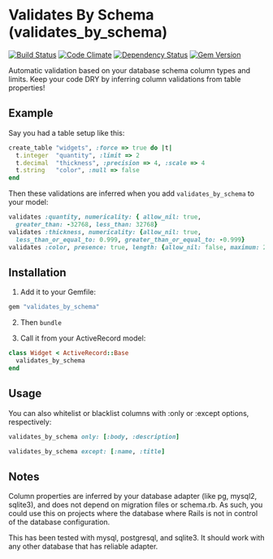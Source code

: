 # Validates By Schema (validates_by_schema)
[![Build Status](https://secure.travis-ci.org/joshwlewis/validates_by_schema.png)](http://travis-ci.org/joshwlewis/validates_by_schema) 
[![Code Climate](https://codeclimate.com/badge.png)](https://codeclimate.com/github/joshwlewis/validates_by_schema)
[![Dependency Status](https://gemnasium.com/joshwlewis/validates_by_schema.png)](https://gemnasium.com/joshwlewis/validates_by_schema)
[![Gem Version](https://badge.fury.io/rb/validates_by_schema.png)](http://badge.fury.io/rb/validates_by_schema)

Automatic validation based on your database schema column types and limits. Keep your code DRY by inferring column validations from table properties!

## Example

Say you had a table setup like this:

```ruby
create_table "widgets", :force => true do |t|
  t.integer  "quantity", :limit => 2
  t.decimal  "thickness", :precision => 4, :scale => 4
  t.string   "color", :null => false
end
```

Then these validations are inferred when you add `validates_by_schema` to your model:

```ruby
validates :quantity, numericality: { allow_nil: true,
  greater_than: -32768, less_than: 32768}
validates :thickness, numericality: {allow_nil: true, 
  less_than_or_equal_to: 0.999, greater_than_or_equal_to: -0.999}
validates :color, presence: true, length: {allow_nil: false, maximum: 255}
```

## Installation

1. Add it to your Gemfile:

```ruby
gem "validates_by_schema"
```

2. Then `bundle`

3. Call it from your ActiveRecord model:

```ruby
class Widget < ActiveRecord::Base
  validates_by_schema
end
```

## Usage

You can also whitelist or blacklist columns with :only or :except options, respectively:

```ruby
validates_by_schema only: [:body, :description]
```

```ruby
validates_by_schema except: [:name, :title]
```

## Notes

Column properties are inferred by your database adapter (like pg, mysql2, sqlite3), and does not depend on migration files or schema.rb. As such, you could use this on projects where the database where Rails is not in control of the database configuration.

This has been tested with mysql, postgresql, and sqlite3. It should work with any other database that has reliable adapter.